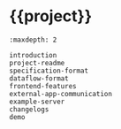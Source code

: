 # {{project}}

```{toctree}
:maxdepth: 2

introduction
project-readme
specification-format
dataflow-format
frontend-features
external-app-communication
example-server
changelogs
demo
```
